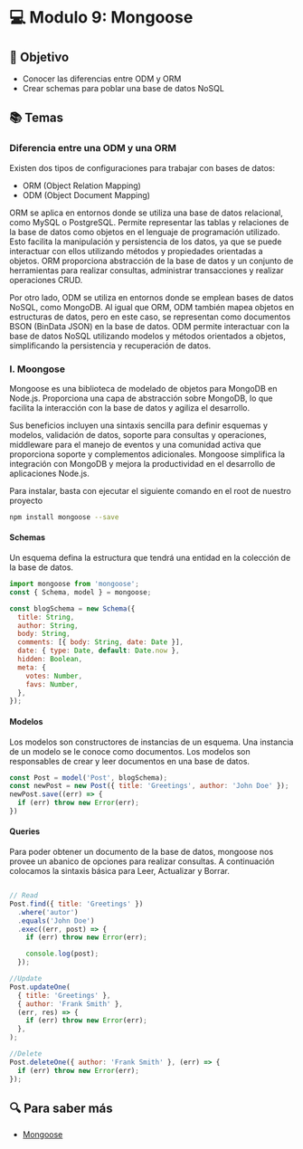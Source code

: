# :computer: Modulo 9: Mongoose

## :book: Objetivo

- Conocer las diferencias entre ODM y ORM
- Crear schemas para poblar una base de datos NoSQL

## :books: Temas

### Diferencia entre una ODM y una ORM

Existen dos tipos de configuraciones para trabajar con bases de datos:

- ORM (Object Relation Mapping)
- ODM (Object Document Mapping)

ORM se aplica en entornos donde se utiliza una base de datos relacional, como MySQL o PostgreSQL. Permite representar las tablas y relaciones de la base de datos como objetos en el lenguaje de programación utilizado. Esto facilita la manipulación y persistencia de los datos, ya que se puede interactuar con ellos utilizando métodos y propiedades orientadas a objetos. ORM proporciona abstracción de la base de datos y un conjunto de herramientas para realizar consultas, administrar transacciones y realizar operaciones CRUD.

Por otro lado, ODM se utiliza en entornos donde se emplean bases de datos NoSQL, como MongoDB. Al igual que ORM, ODM también mapea objetos en estructuras de datos, pero en este caso, se representan como documentos BSON (BinData JSON) en la base de datos. ODM permite interactuar con la base de datos NoSQL utilizando modelos y métodos orientados a objetos, simplificando la persistencia y recuperación de datos.

### I. Moongose

Mongoose es una biblioteca de modelado de objetos para MongoDB en Node.js. Proporciona una capa de abstracción sobre MongoDB, lo que facilita la interacción con la base de datos y agiliza el desarrollo.

Sus beneficios incluyen una sintaxis sencilla para definir esquemas y modelos, validación de datos, soporte para consultas y operaciones, middleware para el manejo de eventos y una comunidad activa que proporciona soporte y complementos adicionales. Mongoose simplifica la integración con MongoDB y mejora la productividad en el desarrollo de aplicaciones Node.js.

Para instalar, basta con ejecutar el siguiente comando en el root de nuestro proyecto

```bash
npm install mongoose --save
```

#### Schemas

Un esquema defina la estructura que tendrá una entidad en la colección de la base de datos.

```js
import mongoose from 'mongoose';
const { Schema, model } = mongoose;

const blogSchema = new Schema({
  title: String,
  author: String,
  body: String,
  comments: [{ body: String, date: Date }],
  date: { type: Date, default: Date.now },
  hidden: Boolean,
  meta: {
    votes: Number,
    favs: Number,
  },
});

```

#### Modelos

Los modelos son constructores de instancias de un esquema. Una instancia de un modelo se le conoce como documentos. Los modelos son responsables de crear y leer documentos en una base de datos.

```js
const Post = model('Post', blogSchema);
const newPost = new Post({ title: 'Greetings', author: 'John Doe' });
newPost.save((err) => {
  if (err) throw new Error(err);
})
```

#### Queries

Para poder obtener un documento de la base de datos, mongoose nos provee un abanico de opciones para realizar consultas. A continuación colocamos la sintaxis básica para Leer, Actualizar y Borrar.

```js

// Read
Post.find({ title: 'Greetings' })
  .where('autor')
  .equals('John Doe')
  .exec((err, post) => {
    if (err) throw new Error(err);

    console.log(post);
  });

//Update
Post.updateOne(
  { title: 'Greetings' },
  { author: 'Frank Smith' },
  (err, res) => {
    if (err) throw new Error(err);
  },
);

//Delete
Post.deleteOne({ author: 'Frank Smith' }, (err) => {
  if (err) throw new Error(err);
});

```

## :mag: Para saber más

- [Mongoose](https://mongoosejs.com/docs/guides.html)
